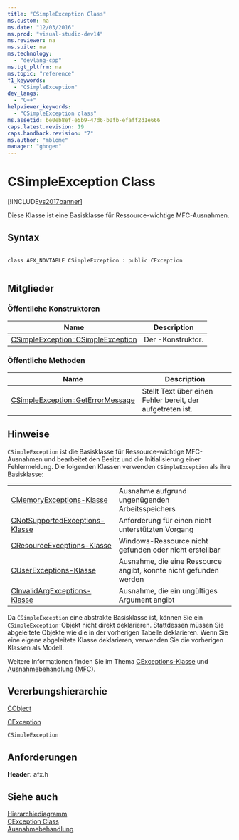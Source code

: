 ```yaml
---
title: "CSimpleException Class"
ms.custom: na
ms.date: "12/03/2016"
ms.prod: "visual-studio-dev14"
ms.reviewer: na
ms.suite: na
ms.technology: 
  - "devlang-cpp"
ms.tgt_pltfrm: na
ms.topic: "reference"
f1_keywords: 
  - "CSimpleException"
dev_langs: 
  - "C++"
helpviewer_keywords: 
  - "CSimpleException class"
ms.assetid: be0eb8ef-e5b9-47d6-b0fb-efaff2d1e666
caps.latest.revision: 19
caps.handback.revision: "7"
ms.author: "mblome"
manager: "ghogen"
---
```

# CSimpleException Class
[!INCLUDE[vs2017banner](../../assembler/inline/includes/vs2017banner.md)]

Diese Klasse ist eine Basisklasse für Ressource\-wichtige MFC\-Ausnahmen.  
  
## Syntax  
  
```  
  
class AFX_NOVTABLE CSimpleException : public CException  
  
```  
  
## Mitglieder  
  
### Öffentliche Konstruktoren  
  
|Name|Description|  
|----------|-----------------|  
|[CSimpleException::CSimpleException](../Topic/CSimpleException::CSimpleException.md)|Der \-Konstruktor.|  
  
### Öffentliche Methoden  
  
|Name|Description|  
|----------|-----------------|  
|[CSimpleException::GetErrorMessage](../Topic/CSimpleException::GetErrorMessage.md)|Stellt Text über einen Fehler bereit, der aufgetreten ist.|  
  
## Hinweise  
 `CSimpleException` ist die Basisklasse für Ressource\-wichtige MFC\-Ausnahmen und bearbeitet den Besitz und die Initialisierung einer Fehlermeldung.  Die folgenden Klassen verwenden `CSimpleException` als ihre Basisklasse:  
  
|||  
|-|-|  
|[CMemoryExceptions\-Klasse](../../mfc/reference/cmemoryexception-class.md)|Ausnahme aufgrund ungenügenden Arbeitsspeichers|  
|[CNotSupportedExceptions\-Klasse](../../mfc/reference/cnotsupportedexception-class.md)|Anforderung für einen nicht unterstützten Vorgang|  
|[CResourceExceptions\-Klasse](../../mfc/reference/cresourceexception-class.md)|Windows\-Ressource nicht gefunden oder nicht erstellbar|  
|[CUserExceptions\-Klasse](../../mfc/reference/cuserexception-class.md)|Ausnahme, die eine Ressource angibt, konnte nicht gefunden werden|  
|[CInvalidArgExceptions\-Klasse](../../mfc/reference/cinvalidargexception-class.md)|Ausnahme, die ein ungültiges Argument angibt|  
  
 Da `CSimpleException` eine abstrakte Basisklasse ist, können Sie ein `CSimpleException`\-Objekt nicht direkt deklarieren.  Stattdessen müssen Sie abgeleitete Objekte wie die in der vorherigen Tabelle deklarieren.  Wenn Sie eine eigene abgeleitete Klasse deklarieren, verwenden Sie die vorherigen Klassen als Modell.  
  
 Weitere Informationen finden Sie im Thema [CExceptions\-Klasse](../../mfc/reference/cexception-class.md) und [Ausnahmebehandlung \(MFC\)](../../mfc/exception-handling-in-mfc.md).  
  
## Vererbungshierarchie  
 [CObject](../../mfc/reference/cobject-class.md)  
  
 [CException](../../mfc/reference/cexception-class.md)  
  
 `CSimpleException`  
  
## Anforderungen  
 **Header:** afx.h  
  
## Siehe auch  
 [Hierarchiediagramm](../../mfc/hierarchy-chart.md)   
 [CException Class](../../mfc/reference/cexception-class.md)   
 [Ausnahmebehandlung](../../mfc/exception-handling-in-mfc.md)